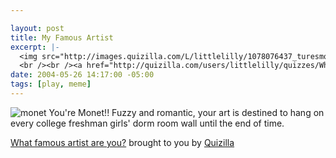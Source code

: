 ```yaml
--- 

layout: post
title: My Famous Artist
excerpt: |-
  <img src="http://images.quizilla.com/L/littlelilly/1078076437_turesmonet.jpg" border="0" alt="monet"><br />You&apos;re Monet!!  Fuzzy and romantic, your art is<br />destined to hang on every college freshman<br />girls&apos; dorm room wall until the end of time.
  <br /><br /><a href="http://quizilla.com/users/littlelilly/quizzes/What%20famous%20artist%20are%20you%3F/"><font size="-1">What famous artist are you?</font></a><br /><font size="-3">brought to you by <a href="http://quizilla.com">Quizilla</a></font>
date: 2004-05-26 14:17:00 -05:00
tags: [play, meme]
---
```

<img src="http://images.quizilla.com/L/littlelilly/1078076437_turesmonet.jpg" border="0" alt="monet" />
You're Monet!!  Fuzzy and romantic, your art is
destined to hang on every college freshman
girls' dorm room wall until the end of time.

<a href="http://quizilla.com/users/littlelilly/quizzes/What%20famous%20artist%20are%20you%3F/"><span>What famous artist are you?</span></a>
<span>brought to you by <a href="http://quizilla.com">Quizilla</a></span>
